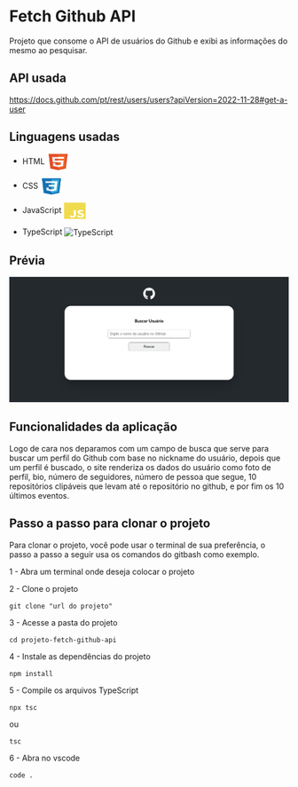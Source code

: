 # Fetch Github API

Projeto que consome o API de usuários do Github e exibi as informações do mesmo ao pesquisar.

## API usada

https://docs.github.com/pt/rest/users/users?apiVersion=2022-11-28#get-a-user

## Linguagens usadas

- HTML <img align="center" alt="HTML" height="30" width="40" src="https://raw.githubusercontent.com/devicons/devicon/master/icons/html5/html5-original.svg">

- CSS <img align="center" alt="CSS" height="30" width="40" src="https://raw.githubusercontent.com/devicons/devicon/master/icons/css3/css3-original.svg">

- JavaScript <img align="center" alt="JavaScript" height="30" width="40" src="https://raw.githubusercontent.com/devicons/devicon/master/icons/javascript/javascript-plain.svg">

- TypeScript <img align="center" alt="TypeScript" height="30" width="40" src="https://cdn.worldvectorlogo.com/logos/typescript.svg">

## Prévia

<img src="./src/images/previa-gif.gif">

## Funcionalidades da aplicação

Logo de cara nos deparamos com um campo de busca que serve para buscar um perfil do Github com base no nickname do usuário, depois que um perfil é buscado, o site renderiza os dados do usuário como foto de perfil, bio, número de seguidores, número de pessoa que segue, 10 repositórios clipáveis que levam até o repositório no github, e por fim os 10 últimos eventos.

## Passo a passo para clonar o projeto

Para clonar o projeto, você pode usar o terminal de sua preferência, o passo a passo a seguir usa os comandos do gitbash como exemplo.

1 - Abra um terminal onde deseja colocar o projeto

2 - Clone o projeto
```
git clone "url do projeto"
```
3 - Acesse a pasta do projeto
```
cd projeto-fetch-github-api
```
4 - Instale as dependências do projeto
```
npm install
```
5 - Compile os arquivos TypeScript
```
npx tsc
``` 
ou
```
tsc
```
6 - Abra no vscode
```
code .
```